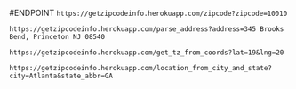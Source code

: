 #ENDPOINT
`https://getzipcodeinfo.herokuapp.com/zipcode?zipcode=10010`

`https://getzipcodeinfo.herokuapp.com/parse_address?address=345 Brooks Bend, Princeton NJ 08540`

`https://getzipcodeinfo.herokuapp.com/get_tz_from_coords?lat=19&lng=20`

`https://getzipcodeinfo.herokuapp.com/location_from_city_and_state?city=Atlanta&state_abbr=GA`